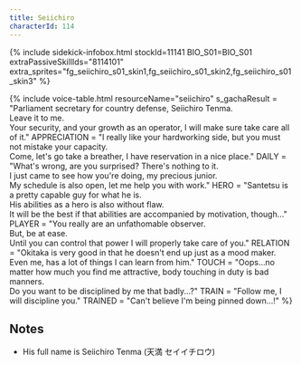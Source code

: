 ```yaml
---
title: Seiichiro
characterId: 114
---
```


{% include sidekick-infobox.html stockId=11141 BIO_S01=BIO_S01 extraPassiveSkillIds="8114101"
extra_sprites="fg_seiichiro_s01_skin1,fg_seiichiro_s01_skin2,fg_seiichiro_s01_skin3"
%}

{% include voice-table.html resourceName="seiichiro"
s_gachaResult = "Parliament secretary for country defense, Seiichiro Tenma.<br>Leave it to me.<br>Your security, and your growth as an operator, I will make sure take care all of it."
APPRECIATION = "I really like your hardworking side, but you must not mistake your capacity.<br>Come, let's go take a breather, I have reservation in a nice place."
DAILY = "What's wrong, are you surprised? There's nothing to it.<br>I just came to see how you're doing, my precious junior.<br>My schedule is also open, let me help you with work."
HERO = "Santetsu is a pretty capable guy for what he is.<br>His abilities as a hero is also without flaw.<br>It will be the best if that abilities are accompanied by motivation, though…"
PLAYER = "You really are an unfathomable observer.<br>But, be at ease.<br> Until you can control that power I will properly take care of you."
RELATION = "Okitaka is very good in that he doesn't end up just as a mood maker.<br>Even me, has a lot of things I can learn from him."
TOUCH = "Oops…no matter how much you find me attractive, body touching in duty is bad manners.<br>Do you want to be disciplined by me that badly...?"
TRAIN = "Follow me, I will discipline you."
TRAINED = "Can't believe I'm being pinned down…!"
%}

## Notes
- His full name is Seiichiro Tenma (天満 セイイチロウ)
